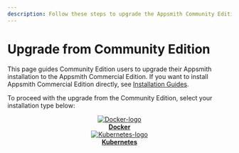 ```yaml
---
description: Follow these steps to upgrade the Appsmith Community Edition to a Commercial Edition.
---
```

# Upgrade from Community Edition

This page guides Community Edition users to upgrade their Appsmith installation to the Appsmith Commercial Edition. If you want to install Appsmith Commercial Edition directly, see [Installation Guides](/getting-started/setup/installation-guides).

To proceed with the upgrade from the Community Edition, select your installation type below:

<div className="containerBorder">
    <div className="containerGrid">
        <div className="columnGrid column-one" align="center">
            <div className="containerCol">
                <a href="/getting-started/setup/upgrade-from-community-edition/docker">
                <img className="containerImage" src="/img/docker-logo.png" alt="Docker-logo"/>
                </a> 
            </div> 
            <b><a href="/getting-started/setup/upgrade-from-community-edition/docker">Docker</a></b>
        </div>
        <div className="columnGrid column-two" align="center">
            <div className="containerCol">
                <a href="/getting-started/setup/upgrade-from-community-edition/kubernetes">
                <img className="containerImage" src="/img/Kubernetes_logo.png" alt="Kubernetes-logo"/>
                </a> 
            </div> 
            <b><a href="/getting-started/setup/upgrade-from-community-edition/kubernetes">Kubernetes</a></b>
       </div>
        <div className="columnGrid column-three" align="center">
        </div>
    </div>
</div>
